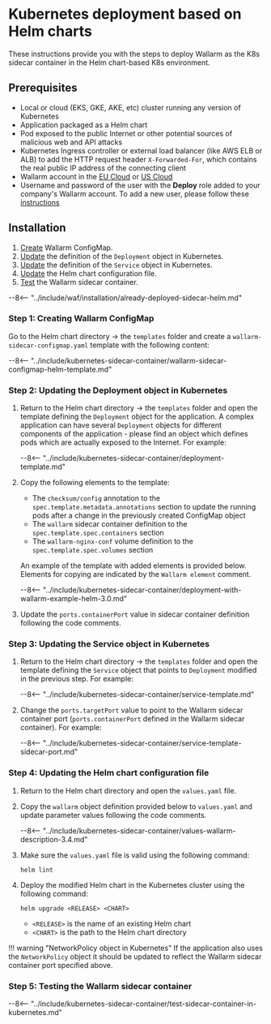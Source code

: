 [versioning-policy]:          ../../../updating-migrating/versioning-policy.md#version-list

# Kubernetes deployment based on Helm charts

These instructions provide you with the steps to deploy Wallarm as the K8s sidecar container in the Helm chart-based K8s environment.

## Prerequisites

* Local or cloud (EKS, GKE, AKE, etc) cluster running any version of Kubernetes
* Application packaged as a Helm chart
* Pod exposed to the public Internet or other potential sources of malicious web and API attacks
* Kubernetes Ingress controller or external load balancer (like AWS ELB or ALB) to add the HTTP request header `X-Forwarded-For`, which contains the real public IP address of the connecting client
* Wallarm account in the [EU Cloud](https://my.wallarm.com/) or [US Cloud](https://us1.my.wallarm.com/)
* Username and password of the user with the **Deploy** role added to your company's Wallarm account. To add a new user, please follow these [instructions](../../../user-guides/settings/users.md#create-a-user)

## Installation

1. [Create](#step-1-creating-wallarm-configmap) Wallarm ConfigMap.
3. [Update](#step-2-updating-the-deployment-object-in-kubernetes) the definition of the `Deployment` object in Kubernetes.
4. [Update](#step-3-updating-the-service-object-in-kubernetes) the definition of the `Service` object in Kubernetes.
5. [Update](#step-4-updating-the-helm-chart-configuration-file) the Helm chart configuration file.
6. [Test](#step-5-testing-the-wallarm-sidecar-container) the Wallarm sidecar container.

--8<-- "../include/waf/installation/already-deployed-sidecar-helm.md"

### Step 1: Creating Wallarm ConfigMap

Go to the Helm chart directory → the `templates` folder and create a `wallarm-sidecar-configmap.yaml` template with the following content:

--8<-- "../include/kubernetes-sidecar-container/wallarm-sidecar-configmap-helm-template.md"

### Step 2: Updating the Deployment object in Kubernetes

1. Return to the Helm chart directory → the `templates` folder and open the template defining the `Deployment` object for the application. A complex application can have several `Deployment` objects for different components of the application - please find an object which defines pods which are actually exposed to the Internet. For example:

    --8<-- "../include/kubernetes-sidecar-container/deployment-template.md"

2. Copy the following elements to the template:

    * The `checksum/config` annotation to the `spec.template.metadata.annotations` section to update the running pods after a change in the previously created ConfigMap object
    * The `wallarm` sidecar container definition to the `spec.template.spec.containers` section
    * The `wallarm-nginx-conf` volume definition to the `spec.template.spec.volumes` section
    
    An example of the template with added elements is provided below. Elements for copying are indicated by the `Wallarm element` comment.

    --8<-- "../include/kubernetes-sidecar-container/deployment-with-wallarm-example-helm-3.0.md"

3. Update the `ports.containerPort` value in sidecar container definition following the code comments.

### Step 3: Updating the Service object in Kubernetes

1. Return to the Helm chart directory → the `templates` folder and open the template defining the `Service` object that points to `Deployment` modified in the previous step. For example:

    --8<-- "../include/kubernetes-sidecar-container/service-template.md"

2. Change the `ports.targetPort` value to point to the Wallarm sidecar container port (`ports.containerPort` defined in the Wallarm sidecar container). For example:

    --8<-- "../include/kubernetes-sidecar-container/service-template-sidecar-port.md"

### Step 4: Updating the Helm chart configuration file

1. Return to the Helm chart directory and open the `values.yaml` file.

2. Copy the `wallarm` object definition provided below to `values.yaml` and update parameter values following the code comments.

    --8<-- "../include/kubernetes-sidecar-container/values-wallarm-description-3.4.md"

3. Make sure the `values.yaml` file is valid using the following command:

    ```
    helm lint
    ```

4. Deploy the modified Helm chart in the Kubernetes cluster using the following command:

    ```
    helm upgrade <RELEASE> <CHART>
    ```

    * `<RELEASE>` is the name of an existing Helm chart
    * `<CHART>` is the path to the Helm chart directory

!!! warning "NetworkPolicy object in Kubernetes"
    If the application also uses the `NetworkPolicy` object it should be updated to reflect the Wallarm sidecar container port specified above.

### Step 5: Testing the Wallarm sidecar container

--8<-- "../include/kubernetes-sidecar-container/test-sidecar-container-in-kubernetes.md"

